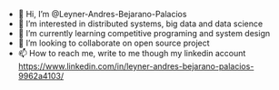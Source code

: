 - 👋 Hi, I’m @Leyner-Andres-Bejarano-Palacios
- 👀 I’m interested in distributed systems, big data and data science
- 🌱 I’m currently learning competitive programing and system design 
- 💞️ I’m looking to collaborate on open source project
- 📫 How to reach me, write to me though my linkedin account https://www.linkedin.com/in/leyner-andres-bejarano-palacios-9962a4103/

<!---
Leyner-Andres-Bejarano-Palacios/Leyner-Andres-Bejarano-Palacios is a ✨ special ✨ repository because its `README.md` (this file) appears on your GitHub profile.
You can click the Preview link to take a look at your changes.
--->
